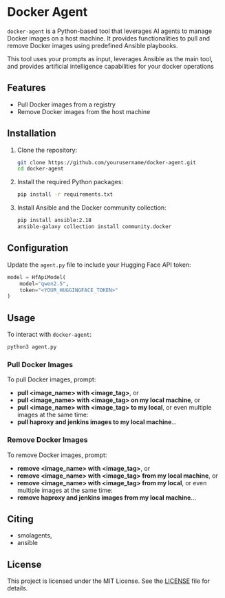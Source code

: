 # Docker Agent

`docker-agent` is a Python-based tool that leverages AI agents to manage Docker images on a host machine. It provides functionalities to pull and remove Docker images using predefined Ansible playbooks.

This tool uses your prompts as input, leverages Ansible as the main tool, and provides artificial intelligence capabilities for your docker operations

## Features

- Pull Docker images from a registry
- Remove Docker images from the host machine

## Installation

1. Clone the repository:
    ```sh
    git clone https://github.com/yourusername/docker-agent.git
    cd docker-agent
    ```

2. Install the required Python packages:
    ```sh
    pip install -r requirements.txt
    ```

3. Install Ansible and the Docker community collection:
    ```sh
    pip install ansible:2.18
    ansible-galaxy collection install community.docker
    ```
## Configuration

Update the `agent.py` file to include your Hugging Face API token:

```python
model = HfApiModel(
    model="qwen2.5",
    token="<YOUR_HUGGINGFACE_TOKEN>"
)
```

## Usage

To interact with `docker-agent`:

```python
python3 agent.py
```

### Pull Docker Images

To pull Docker images, prompt:

- **pull <image_name> with <image_tag>**, or
- **pull <image_name> with <image_tag> on my local machine**, or
- **pull <image_name> with <image_tag> to my local**, or even multiple images at the same time:
- **pull haproxy and jenkins images to my local machine**...


### Remove Docker Images

To remove Docker images, prompt:

- **remove <image_name> with <image_tag>**, or
- **remove <image_name> with <image_tag> from my local machine**, or
- **remove <image_name> with <image_tag> from my local**, or even multiple images at the same time:
- **remove haproxy and jenkins images from my local machine**...


## Citing
- smolagents,
- ansible

## License

This project is licensed under the MIT License. See the [LICENSE](LICENSE) file for details.